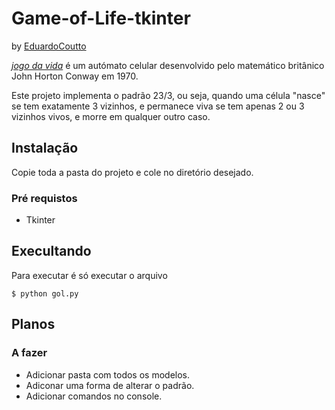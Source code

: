 # Game-of-Life-tkinter

by [EduardoCoutto](https://github.com/Eduardocoutto?tab=repositories)

*[jogo da vida](https://pt.wikipedia.org/wiki/Jogo_da_vida)* é um autómato celular desenvolvido pelo matemático britânico John Horton Conway em 1970. 

Este projeto implementa o padrão 23/3, ou seja, quando uma célula "nasce" se tem exatamente 3 vizinhos, e permanece viva se tem apenas 2 ou 3 vizinhos vivos, e morre em qualquer outro caso.


## Instalação
  Copie toda a pasta do projeto e cole no diretório desejado.

### Pré requistos
- Tkinter


## Execultando

Para executar é só executar o arquivo

    $ python gol.py

## Planos

### A fazer
- Adicionar pasta com todos os modelos. 
- Adiconar uma forma de alterar o padrão.
- Adicionar comandos no console.


